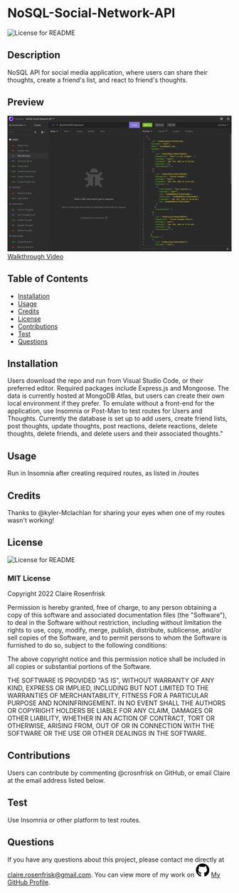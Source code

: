 
  
  # NoSQL-Social-Network-API
  ![License for README](https://img.shields.io/badge/license-MIT-green/)


  ## Description
  NoSQL API for social media application, where users can share their thoughts, create a friend's list, and react to friend's thoughts.


  ## Preview
  ![NoSQL Social Media API](./assets/preview.jpg)
  [Walkthrough Video](https://drive.google.com/file/d/1Syb-fJ8CSP1-D3PGfvBr45s7s2U1I4Hm/view)

  ## Table of Contents
  * [Installation](#Installation)
  * [Usage](#Usage)
  * [Credits](#Credits)
  * [License](#License)
  * [Contributions](#Contributions)
  * [Test](#Test)
  * [Questions](#Questions)
  

  ## Installation
  Users download the repo and run from Visual Studio Code, or their preferred editor. Required packages include Express.js and Mongoose. The data is currently hosted at MongoDB Atlas, but users can create their own local environment if they prefer. To emulate without a front-end for the application, use Insomnia or Post-Man to test routes for Users and Thoughts. Currently the database is set up to add users, create friend lists, post thoughts, update thoughts, post reactions, delete reactions, delete thoughts, delete friends, and delete users and their associated thoughts."


  ## Usage
  Run in Insomnia after creating required routes, as listed in /routes

  ## Credits
  Thanks to @kyler-Mclachlan for sharing your eyes when one of my routes wasn't working!

  ## License
  ![License for README](https://img.shields.io/badge/license-MIT-green/)
  
  ### MIT License

  Copyright 2022 Claire Rosenfrisk

  Permission is hereby granted, free of charge, to any person obtaining a copy of this software and associated documentation files (the "Software"), to deal in the Software without restriction, including without limitation the rights to use, copy, modify, merge, publish, distribute, sublicense, and/or sell copies of the Software, and to permit persons to whom the Software is furnished to do so, subject to the following conditions:
      
  The above copyright notice and this permission notice shall be included in all copies or substantial portions of the Software.
      
  THE SOFTWARE IS PROVIDED "AS IS", WITHOUT WARRANTY OF ANY KIND, EXPRESS OR IMPLIED, INCLUDING BUT NOT LIMITED TO THE WARRANTIES OF MERCHANTABILITY, FITNESS FOR A PARTICULAR PURPOSE AND NONINFRINGEMENT. IN NO EVENT SHALL THE AUTHORS OR COPYRIGHT HOLDERS BE LIABLE FOR ANY CLAIM, DAMAGES OR OTHER LIABILITY, WHETHER IN AN ACTION OF CONTRACT, TORT OR OTHERWISE, ARISING FROM, OUT OF OR IN CONNECTION WITH THE SOFTWARE OR THE USE OR OTHER DEALINGS IN THE SOFTWARE.
  

  ## Contributions
  Users can contribute by commenting @crosnfrisk on GitHub, or email Claire at the email address listed below.

  ## Test
  Use Insomnia or other platform to test routes.

  ## Questions
  If you have any questions about this project, please contact me directly at claire.rosenfrisk@gmail.com. You can view more of my work on 
  ![GitHub](/assets/github-brands.svg) [My GitHub Profile](https://github.com/crosenfrisk).

